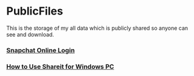 # PublicFiles
This is the storage of my all data which is publicly shared so anyone can see and download.
<h3><a href="https://www.tagwithtech.com/snapchat-login-online/">Snapchat Online Login</a></h3>
<h3><a href="https://www.shareitforwindows.com/shareit-for-pc-windows-7-8-1/">How to Use Shareit for Windows PC</a></h3>
